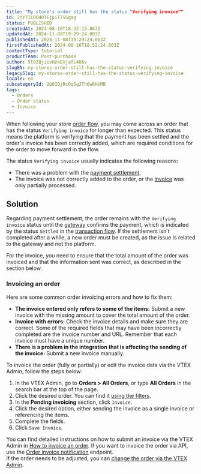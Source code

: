 ```yaml
---
title: "​​My store's order still has the status "Verifying invoice""
id: 2YY7ILOOd0lEjpiT7SSgag
status: PUBLISHED
createdAt: 2024-08-16T18:32:15.867Z
updatedAt: 2024-11-08T19:29:24.003Z
publishedAt: 2024-11-08T19:29:24.003Z
firstPublishedAt: 2024-08-16T18:52:24.803Z
contentType: tutorial
productTeam: Post-purchase
author: 5l9ZQjiivHzkEVjafL4O6v
slugEN: my-stores-order-still-has-the-status-verifying-invoice
legacySlug: my-stores-order-still-has-the-status-verifying-invoice
locale: en
subcategoryId: 2Q0IQjRcOqSgJTh6wRHVMB
tags:
  - Orders
  - Order status
  - Invoice
---
```


When following your store [order flow](https://help.vtex.com/en/tutorial/fluxo-e-status-de-pedidos--tutorials_196), you may come across an order that has the status `Verifying invoice` for longer than expected. This status means the platform is verifying that the payment has been settled and the order's invoice has been correctly added, which are required conditions for the order to move forward in the flow.

The status `Verifying invoice` usually indicates the following reasons:

* There was a problem with the [payment settlement](https://help.vtex.com/en/tutorial/configurar-tempo-maximo-para-captura-automatica--7dwcaxrcgcFJUk7umqPBw2).
* The invoice was not correctly added to the order, or the [invoice](https://help.vtex.com/en/tutorial/faturar-um-pedido-manualmente--7p1h852V5t54KyscpgxE2v) was only partially processed.

## Solution

Regarding payment settlement, the order remains with the `Verifying invoice` status until the [gateway](https://help.vtex.com/en/tracks/pagamentos--6GAS7ZzGAm7AGoEAwDbwJG/kdPbEIWf8Xq8tESQvViMB#gateway) confirms the payment, which is indicated by the status `Settled` in the [transaction flow](https://help.vtex.com/en/tracks/pagamentos--6GAS7ZzGAm7AGoEAwDbwJG/1xjzgJZvqwaI1rfxLMCC3Y). If the settlement isn’t completed after a while, a new order must be created, as the issue is related to the gateway and not the platform.

For the invoice, you need to ensure that the total amount of the order was invoiced and that the information sent was correct, as described in the section below.

### Invoicing an order

Here are some common order invoicing errors and how to fix them:

* **The invoice entered only refers to some of the items:** Submit a new invoice with the missing amount to cover the total amount of the order.
* **Invoice with errors:** Check the invoice details and make sure they are correct. Some of the required fields that may have been incorrectly completed are the invoice number and URL. Remember that each invoice must have a unique number.
* **There is a problem in the integration that is affecting the sending of the invoice:** Submit a new invoice manually.

To invoice the order (fully or partially) or edit the invoice data via the VTEX Admin, follow the steps below:

1. In the VTEX Admin, go to **Orders > All Orders**, or type **All Orders** in the search bar at the top of the page.
2. Click the desired order. You can find it [using the filters](https://help.vtex.com/en/tutorial/como-filtrar-pedidos--tutorials_192).
3. In the **Pending invoicing** section, click `Invoice`.
4. Click the desired option, either sending the invoice as a single invoice or referencing the items.
5. Complete the fields.
6. Click `Save Invoice`.

<div class = "alert alert-info">
You can find detailed instructions on how to submit an invoice via the VTEX Admin in <a href="https://help.vtex.com/en/tutorial/faturar-um-pedido-manualmente--7p1h852V5t54KyscpgxE2v">How to invoice an order</a>. If you want to invoice the order via API, use the <a href="https://developers.vtex.com/docs/api-reference/orders-api#post-/api/oms/pvt/orders/-orderId-/invoice">Order invoice notification</a> endpoint.
</div>

<div class = "alert alert-info">
If the order needs to be adjusted, you can <a href="https://help.vtex.com/en/tutorial/como-alterar-pedidos-beta--7btlG91rb6sHpW1dkd2kBw">change the order via the VTEX Admin</a>.
</div>

